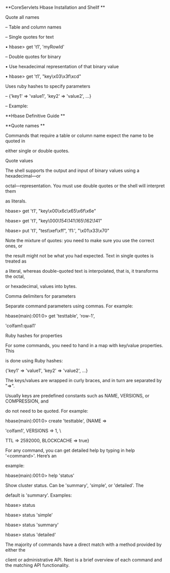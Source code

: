 

**CoreServlets  Hbase Installation and Shellf**



Quote all names   

– Table and column names

– Single quotes for text

• hbase&gt; get 't1', 'myRowId'

– Double quotes for binary

• Use hexadecimal representation of that binary value

• hbase&gt; get 't1', "key\x03\x3f\xcd"





Uses ruby hashes to specify parameters

– {'key1' =&gt; 'value1', 'key2' =&gt; 'value2', …}

– Example:







**Hbase Definitive Guide**



**Quote names**



Commands that require a table or column name expect the name to be quoted in

either single or double quotes.





Quote values



The shell supports the output and input of binary values using a hexadecimal—or

octal—representation. You must use double quotes or the shell will interpret them

as literals.



hbase&gt; get 't1', "key\x00\x6c\x65\x6f\x6e"

hbase&gt; get 't1', "key\000\154\141\165\162\141"

hbase&gt; put 't1', "test\xef\xff", 'f1:', "\x01\x33\x70"



Note the mixture of quotes: you need to make sure you use the correct ones, or

the result might not be what you had expected. Text in single quotes is treated as

a literal, whereas double-quoted text is interpolated, that is, it transforms the octal,

or hexadecimal, values into bytes.





Comma delimiters for parameters



Separate command parameters using commas. For example:

hbase\(main\):001:0&gt; get 'testtable', 'row-1',

'colfam1:qual1'



Ruby hashes for properties



For some commands, you need to hand in a map with key/value properties. This

is done using Ruby hashes:

{'key1' =&gt; 'value1', 'key2' =&gt; 'value2', ...}

The keys/values are wrapped in curly braces, and in turn are separated by "=&gt;".

Usually keys are predefined constants such as NAME, VERSIONS, or COMPRESSION, and

do not need to be quoted. For example:

hbase\(main\):001:0&gt; create 'testtable', {NAME =&gt;

'colfam1', VERSIONS =&gt; 1, \

TTL =&gt; 2592000, BLOCKCACHE =&gt; true}





For any command, you can get detailed help by typing in help '&lt;command&gt;'. Here’s an

example:

hbase\(main\):001:0&gt; help 'status'

Show cluster status. Can be 'summary', 'simple', or 'detailed'. The

default is 'summary'. Examples:

hbase&gt; status

hbase&gt; status 'simple'

hbase&gt; status 'summary'

hbase&gt; status 'detailed'

The majority of commands have a direct match with a method provided by either the

client or administrative API. Next is a brief overview of each command and the matching API functionality.

